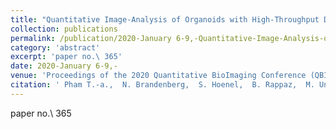 ```yaml
---
title: "Quantitative Image-Analysis of Organoids with High-Throughput Digital Holography Microscopy"
collection: publications
permalink: /publication/2020-January 6-9,-Quantitative-Image-Analysis-of-Organoids-with-High-Throughput-Digital-Holography-Microscopy
category: 'abstract'
excerpt: 'paper no.\ 365'
date: 2020-January 6-9,-
venue: 'Proceedings of the 2020 Quantitative BioImaging Conference (QBI'20)'
citation: ' Pham T.-a.,  N. Brandenberg,  S. Hoenel,  B. Rappaz,  M. Unser,  M. L{\&quot;{u}}tolf,  D. Sage, &quot;Quantitative Image-Analysis of Organoids with High-Throughput Digital Holography Microscopy.&quot; <i>Proceedings of the 2020 Quantitative BioImaging Conference (QBI'20)</i>, January 6-9, 2020.'
---
```

paper no.\ 365
